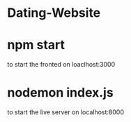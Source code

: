 # Dating-Website

# npm start
to start the fronted on loaclhost:3000

# nodemon index.js 
to start the live server on localhost:8000

